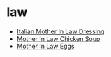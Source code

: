 # law

 * [Italian Mother In Law Dressing](../index/i/italian-mother-in-law-dressing-51124220.json)
 * [Mother In Law Chicken Soup](../index/m/mother-in-law-chicken-soup.json)
 * [Mother In Law Eggs](../index/m/mother-in-law-eggs.json)
